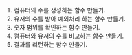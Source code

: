 1. 컴퓨터의 수를 생성하는 함수 만들기.
2. 유저의 수를 받아 예외처리 하는 함수 만들기.
3. 숫자 범위를 확인하는 함수 만들기.
4. 컴퓨터와 유저의 수를 비교하는 함수 만들기.
5. 결과를 리턴하는 함수 만들기.